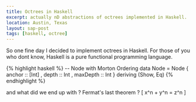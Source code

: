 ```yaml
---
title: Octrees in Haskell
excerpt: actually nD abstractions of octrees implemented in Haskell. 
location: Austin, Texas
layout: sap-post
tags: [haskell, octree]
---
```


So one fine day I decided to implement octrees in Haskell. For those of you who dont know, Haskell is a pure functional programming language.

{% highlight haskell %}
-- Node with Morton Ordering 
data Node   = Node {
  	anchor    :: [Int] ,
  	depth     ::  Int   ,
  	maxDepth  ::  Int
} deriving (Show, Eq)
{% endhighlight %}	

and what did we end up with ? Fermat's last theorem ? 
\[
x^n + y^n = z^n
\]
